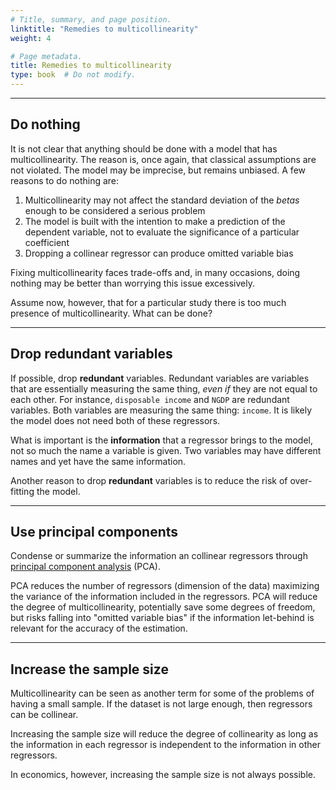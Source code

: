 ```yaml
---
# Title, summary, and page position.
linktitle: "Remedies to multicollinearity"
weight: 4

# Page metadata.
title: Remedies to multicollinearity
type: book  # Do not modify.
---
```




---

## Do nothing

It is not clear that anything should be done with a model that has multicollinearity. The reason is, once again, that classical assumptions are not violated. The model may be imprecise, but remains unbiased. A few reasons to do nothing are:

1. Multicollinearity may not affect the standard deviation of the $betas$ enough to be considered a serious problem
2. The model is built with the intention to make a prediction of the dependent variable, not to evaluate the significance of a particular coefficient
3. Dropping a collinear regressor can produce omitted variable bias

Fixing multicollinearity faces trade-offs and, in many occasions, doing nothing may be better than worrying this issue excessively.

Assume now, however, that for a particular study there is too much presence of multicollinearity. What can be done?

---

## Drop redundant variables

If possible, drop **redundant** variables. Redundant variables are variables that are essentially measuring the same thing, *even if* they are not equal to each other. For instance, `disposable income` and `NGDP` are redundant variables. Both variables are measuring the same thing: `income`. It is likely the model does not need both of these regressors.

What is important is the **information** that a regressor brings to the model, not so much the name a variable is given. Two variables may have different names and yet have the same information.

Another reason to drop **redundant** variables is to reduce the risk of over-fitting the model.

---

## Use principal components

Condense or summarize the information an collinear regressors through [principal component analysis](https://en.wikipedia.org/wiki/Principal_component_analysis) (PCA).

PCA reduces the number of regressors (dimension of the data) maximizing the variance of the information included in the regressors. PCA will reduce the degree of multicollinearity, potentially save some degrees of freedom, but risks falling into "omitted variable bias" if the information let-behind is relevant for the accuracy of the estimation.

---

## Increase the sample size

Multicollinearity can be seen as another term for some of the problems of having a small sample. If the dataset is not large enough, then regressors can be collinear.

Increasing the sample size will reduce the degree of collinearity as long as the information in each regressor is independent to the information in other regressors.

In economics, however, increasing the sample size is not always possible.